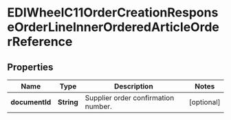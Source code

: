 

# EDIWheelC11OrderCreationResponseOrderLineInnerOrderedArticleOrderReference


## Properties

| Name | Type | Description | Notes |
|------------ | ------------- | ------------- | -------------|
|**documentId** | **String** | Supplier order confirmation number. |  [optional] |



